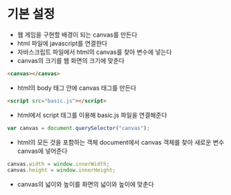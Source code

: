 # 기본 설정
- 웹 게임을 구현할 배경이 되는 canvas를 만든다
- html 파일에 javascript를 연결한다
- 자바스크립트 파일에서 html의 canvas를 찾아 변수에 넣는다
- canvas의 크기를 웹 화면의 크기에 맞춘다

```html
<canvas></canvas>
```
- html의 body 태그 안에 canvas 태그를 만든다

```html
<script src="basic.js"></script>
```
- html에서 script 태그를 이용해 basic.js 파일을 연결해준다

```javascript
var canvas = document.querySelector("canvas");
```
- html의 모든 것을 포함하는 객체 document에서 canvas 객체를 찾아 새로운 변수 canvas에 넣어준다

```javascript
canvas.width = window.innerWidth;
canvas.height = window.innerHeight;
```
- canvas의 넓이와 높이를 화면의 넓이와 높이에 맞춘다
